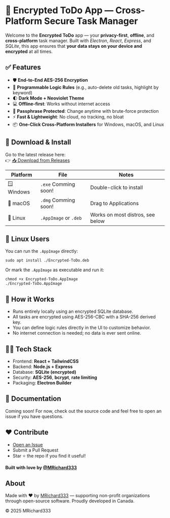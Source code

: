 # 🔐 Encrypted ToDo App — Cross-Platform Secure Task Manager

Welcome to the **Encrypted ToDo** app — your **privacy-first**, **offline**, and **cross-platform** task manager. Built with _Electron_, _React_, _Express_, and _SQLite_, this app ensures that **your data stays on your device and encrypted** at all times.

## ✅ Features

*   🛡️ **End-to-End AES-256 Encryption**
*   🧠 **Programmable Logic Rules** (e.g., auto-delete old tasks, highlight by keyword)
*   🌓 **Dark Mode + Neoviolet Theme**
*   💻 **Offline-first**: Works without internet access
*   🔐 **Passphrase Protected**: Change anytime with brute-force protection
*   ⚡ **Fast & Lightweight**: No cloud, no tracking, no bloat
*   📦 **One-Click Cross-Platform Installers** for Windows, macOS, and Linux

## 🚀 Download & Install

Go to the latest release here:  
👉 [📥 Download from Releases](https://github.com/MRichard333/Encryped-Notetask-MRichard333/releases/tag/Crossplatform)

| Platform | File | Notes |
| --- | --- | --- |
| 🪟 Windows | `.exe` Comming soon!| Double-click to install |
| 🍎 macOS | `.dmg` Comming soon! | Drag to Applications |
| 🐧 Linux | `.AppImage` or `.deb` | Works on most distros, see below |

## 🐧 Linux Users

You can run the `.AppImage` directly:

```
sudo apt install ./Encrypted-ToDo.deb
```

Or mark the `.AppImage` as executable and run it:

```
chmod +x Encrypted-ToDo.AppImage
./Encrypted-ToDo.AppImage
```

## 🧠 How it Works

*   Runs entirely locally using an encrypted SQLite database.
*   All tasks are encrypted using AES-256-CBC with a SHA-256 derived key.
*   You can define logic rules directly in the UI to customize behavior.
*   No internet connection is needed; no data is ever sent online.

## 👨‍💻 Tech Stack

*   Frontend: **React + TailwindCSS**
*   Backend: **Node.js + Express**
*   Database: **SQLite (encrypted)**
*   Security: **AES-256**, **bcrypt**, **rate limiting**
*   Packaging: **Electron Builder**

## 📖 Documentation

Coming soon! For now, check out the source code and feel free to open an issue if you have questions.

## ❤️ Contribute

*   [Open an Issue](https://github.com/MRichard333/Encryped-Notetask-MRichard333/issues)
*   Submit a Pull Request
*   Star ⭐ the repo if you find it useful!


**Built with love by [@MRichard333](https://github.com/MRichard333)**

## About

Made with ❤️ by [MRichard333](https://MRichard333.com) — supporting non-profit organizations through open-source software. Proudly developed in Canada.

© 2025 MRichard333

